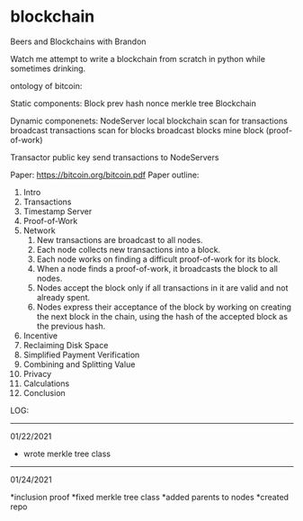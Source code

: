 # blockchain
Beers and Blockchains with Brandon

Watch me attempt to write a blockchain from scratch in python while sometimes drinking.


ontology of bitcoin:

Static components:
Block
  prev hash
  nonce
  merkle tree
Blockchain

Dynamic componenets:
NodeServer
  local blockchain
  scan for transactions
  broadcast transactions
  scan for blocks
  broadcast blocks
  mine block (proof-of-work)
  
Transactor
  public key
  send transactions to NodeServers


Paper: https://bitcoin.org/bitcoin.pdf
Paper outline:
1. Intro
2. Transactions
3. Timestamp Server
4. Proof-of-Work
5. Network
    1) New transactions are broadcast to all nodes.
    2) Each node collects new transactions into a block.
    3) Each node works on finding a difficult proof-of-work for its block.
    4) When a node finds a proof-of-work, it broadcasts the block to all nodes.
    5) Nodes accept the block only if all transactions in it are valid and not already spent.
    6) Nodes express their acceptance of the block by working on creating the next block in the
        chain, using the hash of the accepted block as the previous hash.
6. Incentive
7. Reclaiming Disk Space
8. Simplified Payment Verification
9. Combining and Splitting Value
10. Privacy
11. Calculations
12. Conclusion


LOG: 

----------------------------------------------------
01/22/2021

* wrote merkle tree class

----------------------------------------------------
01/24/2021

*inclusion proof
  *fixed merkle tree class
  *added parents to nodes
  *created repo




